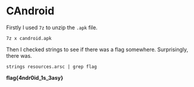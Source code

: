 # CAndroid

Firstly I used `7z` to unzip the `.apk` file.

```
7z x candroid.apk
```

Then I checked strings to see if there was a flag somewhere. Surprisingly, there was.

```
strings resources.arsc | grep flag
```

**flag{4ndr0id_1s_3asy}**
